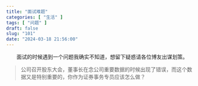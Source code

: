 ```yaml
---
title: "面试难题"
categories: [ "生活" ]
tags: [ "问题" ]
draft: false
slug: "101"
date: "2024-03-18 21:56:00"
---
```


&emsp;&emsp;面试的时候遇到一个问题我确实不知道，想留下疑惑请各位博友出谋划策。

> 公司召开股东大会，董事长在念公司重要数据的时候出现了错误，而这个数据又是特别重要的，你作为证券事务专员应该怎么做？